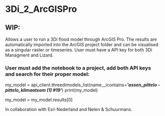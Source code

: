 # 3Di_2_ArcGISPro
## WIP:
Allows a user to run a 3Di flood model through ArcGIS Pro. The results are automatically imported into the ArcGIS project folder and can be visualised as a singular raster or timeseries.
User must have a API key for both 3Di Managment and Lizard.

### User must add the notebook to a project, add both API keys and search for their proper model:

my_model = api_client.threedimodels_list(name__icontains=***'_assen_pittelo - pittelo_klimaatsom (1) #19_'***)
print(my_model)

my_model = my_model.results[0]

In collaboration with Esri Nederland and Nelen & Schuurmans.
